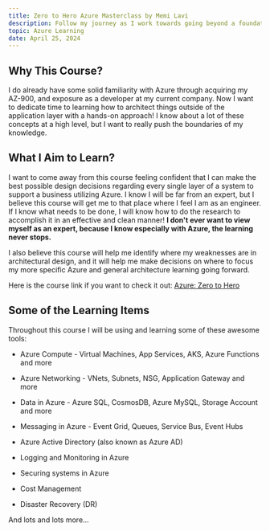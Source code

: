 ```yaml
---
title: Zero to Hero Azure Masterclass by Memi Lavi
description: Follow my journey as I work towards going beyond a foundational knowledge of Azure! I have decided to start with a Udemy course aimed at learning how to build a full modern cloud system for a company using Azure with a hands-on approach.
topic: Azure Learning
date: April 25, 2024
---
```


## Why This Course?

I do already have some solid familiarity with Azure through acquiring my AZ-900, and exposure as a developer at my current company. Now I want to dedicate time to learning how to architect things outside of the application layer with a hands-on approach! I know about a lot of these concepts at a high level, but I want to really push the boundaries of my knowledge.

## What I Aim to Learn?

I want to come away from this course feeling confident that I can make the best possible design decisions regarding every single layer of a system to support a business utilizing Azure. I know I will be far from an expert, but I believe this course will get me to that place where I feel I am as an engineer. If I know what needs to be done, I will know how to do the research to accomplish it in an effective and clean manner! **I don't ever want to view myself as an expert, because I know especially with Azure, the learning never stops.**

I also believe this course will help me identify where my weaknesses are in architectural design, and it will help me make decisions on where to focus my more specific Azure and general architecture learning going forward.

Here is the course link if you want to check it out:
[Azure: Zero to Hero](https://www.udemy.com/course/microsoft-azure-from-zero-to-hero-the-complete-guide/?couponCode=ST6MT42324)

## Some of the Learning Items

Throughout this course I will be using and learning some of these awesome tools:

- Azure Compute - Virtual Machines, App Services, AKS, Azure Functions and more

- Azure Networking - VNets, Subnets, NSG, Application Gateway and more

- Data in Azure - Azure SQL, CosmosDB, Azure MySQL, Storage Account and more

- Messaging in Azure - Event Grid, Queues, Service Bus, Event Hubs

- Azure Active Directory (also known as Azure AD)

- Logging and Monitoring in Azure

- Securing systems in Azure

- Cost Management

- Disaster Recovery (DR)

And lots and lots more...
